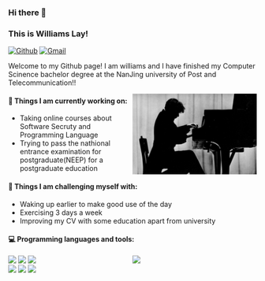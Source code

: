 ### Hi there 👋 
### This is Williams Lay!

[![Github](https://img.shields.io/badge/-Github-000?style=flat&logo=Github&logoColor=white)](https://github.com/williamslay)
[![Gmail](https://img.shields.io/badge/-Gmail-c14438?style=flat&logo=Gmail&logoColor=white)](mailto:williamslay.lsy@gmail.com)

Welcome to my Github page! I am williams and I have finished my Computer Scinence bachelor degree at the NanJing university of Post and Telecommunication!!  

<img align="right" alt="img" src="https://github.com/williamslay/williamslay/blob/main/Silhouette-of-Glenn-Gould.-Courtesy-Library-and-Archives-Canada.jpg" width="50%" height="auto" />


#### 🌱 Things I am currently working on: 
- Taking online courses about Software Secruty and Programming Language
- Trying to pass the nathional entrance examination for postgraduate(NEEP) for a postgraduate education

#### :muscle: Things I am challenging myself with:
- Waking up earlier to make good use of the day
- Exercising 3 days a week
- Improving my CV with some education apart from university

#### :computer: Programming languages and tools: 
<p>
	<img width="50%" align="right" src="https://github-readme-stats.vercel.app/api?username=williamslay&show_icons=true&hide_border=true" />

<code><img width="10%" src="https://www.vectorlogo.zone/logos/javascript/javascript-horizontal.svg"></code>
<code><img width="10%" src="https://www.vectorlogo.zone/logos/vuejs/vuejs-ar21.svg"></code>
<code><img width="8%" src="https://www.vectorlogo.zone/logos/git-scm/git-scm-ar21.svg"></code>
<br />
<code><img width="10%" src="https://www.vectorlogo.zone/logos/visualstudio_code/visualstudio_code-ar21.svg"></code>
<code><img width="10%" src="https://www.vectorlogo.zone/logos/linux/linux-ar21.svg"></code>
<code><img width="10%" src="https://www.vectorlogo.zone/logos/java/java-ar21.svg"></code>
</p>
